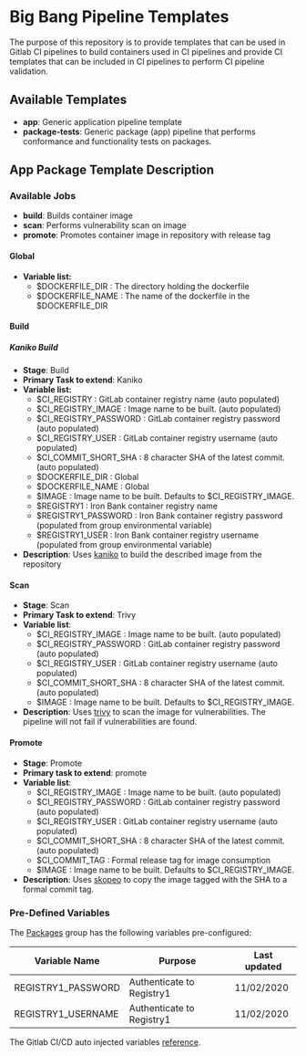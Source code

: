 # Big Bang Pipeline Templates

The purpose of this repository is to provide templates that can be used in Gitlab CI pipelines to build 
containers used in CI pipelines and provide CI templates that can be included in CI pipelines to perform CI 
pipeline validation.

## Available Templates

- **app**: Generic application pipeline template
- **package-tests**: Generic package (app) pipeline that performs conformance and functionality tests on packages.

## App Package Template Description
### Available Jobs

- **build**: Builds container image
- **scan**: Performs vulnerability scan on image
- **promote**: Promotes container image in repository with release tag

#### Global

- **Variable list:**
  - \$DOCKERFILE_DIR : The directory holding the dockerfile
  - \$DOCKERFILE_NAME : The name of the dockerfile in the $DOCKERFILE_DIR

#### Build

##### Kaniko Build

- **Stage**: Build
- **Primary Task to extend**: Kaniko
- **Variable list:**
  - \$CI_REGISTRY : GitLab container registry name (auto populated)
  - \$CI_REGISTRY_IMAGE : Image name to be built. (auto populated)
  - \$CI_REGISTRY_PASSWORD : GitLab container registry password (auto populated)
  - \$CI_REGISTRY_USER : GitLab container registry username (auto populated)
  - \$CI_COMMIT_SHORT_SHA : 8 character SHA of the latest commit.  (auto populated)
  - \$DOCKERFILE_DIR : Global
  - \$DOCKERFILE_NAME : Global
  - \$IMAGE : Image name to be built.  Defaults to $CI_REGISTRY_IMAGE.
  - \$REGISTRY1 : Iron Bank container registry name
  - \$REGISTRY1_PASSWORD : Iron Bank container registry password (populated from group environmental variable)
  - \$REGISTRY1_USER : Iron Bank container registry username (populated from group environmental variable)
- **Description**: Uses [kaniko](https://github.com/GoogleContainerTools/kaniko) to build the described image from the repository

#### Scan

- **Stage**: Scan
- **Primary Task to extend**: Trivy
- **Variable list**:
  - \$CI_REGISTRY_IMAGE : Image name to be built. (auto populated)
  - \$CI_REGISTRY_PASSWORD : GitLab container registry password (auto populated)
  - \$CI_REGISTRY_USER : GitLab container registry username (auto populated)
  - \$CI_COMMIT_SHORT_SHA : 8 character SHA of the latest commit.  (auto populated)
  - \$IMAGE : Image name to be built.  Defaults to $CI_REGISTRY_IMAGE.
- **Description**:  Uses [trivy](https://github.com/aquasecurity/trivy) to scan the image for vulnerabilities.  The pipeline will not fail if vulnerabilities are found.

#### Promote

- **Stage**: Promote
- **Primary task to extend**: promote
- **Variable list**:
  - \$CI_REGISTRY_IMAGE : Image name to be built. (auto populated)
  - \$CI_REGISTRY_PASSWORD : GitLab container registry password (auto populated)
  - \$CI_REGISTRY_USER : GitLab container registry username (auto populated)
  - \$CI_COMMIT_SHORT_SHA : 8 character SHA of the latest commit.  (auto populated)
  - \$CI_COMMIT_TAG : Formal release tag for image consumption
  - \$IMAGE : Image name to be built.  Defaults to $CI_REGISTRY_IMAGE.
- **Description**:  Uses [skopeo](https://github.com/containers/skopeo) to copy the image tagged with the SHA to a formal commit tag.

### Pre-Defined Variables

The [Packages](https://repo1.dso.mil/platform-one/big-bang/apps) group has the following variables pre-configured:

| Variable Name | Purpose | Last updated |
|--|--|--|
| REGISTRY1_PASSWORD | Authenticate to Registry1 | 11/02/2020 |
| REGISTRY1_USERNAME | Authenticate to Registry1 | 11/02/2020 |

The Gitlab CI/CD auto injected variables [reference](https://docs.gitlab.com/ee/ci/variables/predefined_variables.html).
